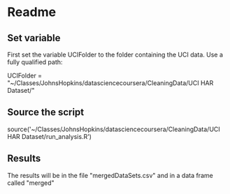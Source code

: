 # Readme

## Set variable

First set the variable UCIFolder to the folder containing the UCI data. Use a fully qualified path:

UCIFolder = "~/Classes/JohnsHopkins/datasciencecoursera/CleaningData/UCI HAR Dataset/"

## Source the script

source('~/Classes/JohnsHopkins/datasciencecoursera/CleaningData/UCI HAR Dataset/run_analysis.R')

## Results

The results will be in the file "mergedDataSets.csv" and in a data frame called "merged"
